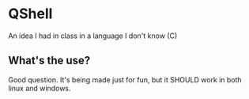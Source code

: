 # QShell
An idea I had in class in a language I don't know (C)
## What's the use?
Good question. It's being made just for fun, but it SHOULD work in both linux and windows.
